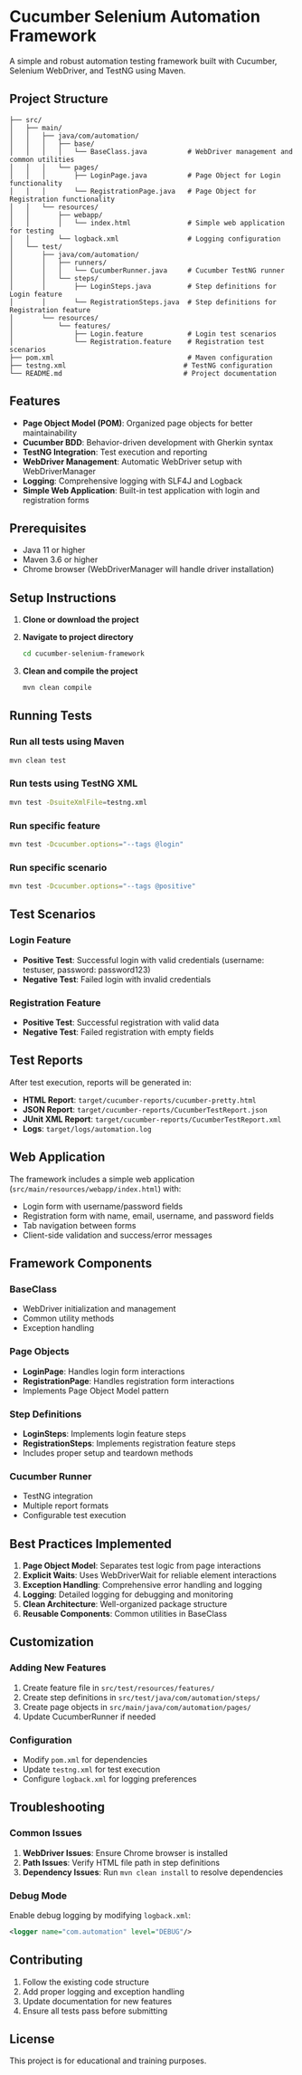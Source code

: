 # Cucumber Selenium Automation Framework

A simple and robust automation testing framework built with Cucumber, Selenium WebDriver, and TestNG using Maven.

## Project Structure

```
├── src/
│   ├── main/
│   │   ├── java/com/automation/
│   │   │   ├── base/
│   │   │   │   └── BaseClass.java          # WebDriver management and common utilities
│   │   │   └── pages/
│   │   │       ├── LoginPage.java          # Page Object for Login functionality
│   │   │       └── RegistrationPage.java   # Page Object for Registration functionality
│   │   └── resources/
│   │       ├── webapp/
│   │       │   └── index.html              # Simple web application for testing
│   │       └── logback.xml                 # Logging configuration
│   └── test/
│       ├── java/com/automation/
│       │   ├── runners/
│       │   │   └── CucumberRunner.java     # Cucumber TestNG runner
│       │   └── steps/
│       │       ├── LoginSteps.java         # Step definitions for Login feature
│       │       └── RegistrationSteps.java  # Step definitions for Registration feature
│       └── resources/
│           └── features/
│               ├── Login.feature           # Login test scenarios
│               └── Registration.feature    # Registration test scenarios
├── pom.xml                                 # Maven configuration
├── testng.xml                             # TestNG configuration
└── README.md                              # Project documentation
```

## Features

- **Page Object Model (POM)**: Organized page objects for better maintainability
- **Cucumber BDD**: Behavior-driven development with Gherkin syntax
- **TestNG Integration**: Test execution and reporting
- **WebDriver Management**: Automatic WebDriver setup with WebDriverManager
- **Logging**: Comprehensive logging with SLF4J and Logback
- **Simple Web Application**: Built-in test application with login and registration forms

## Prerequisites

- Java 11 or higher
- Maven 3.6 or higher
- Chrome browser (WebDriverManager will handle driver installation)

## Setup Instructions

1. **Clone or download the project**
2. **Navigate to project directory**
   ```bash
   cd cucumber-selenium-framework
   ```

3. **Clean and compile the project**
   ```bash
   mvn clean compile
   ```

## Running Tests

### Run all tests using Maven
```bash
mvn clean test
```

### Run tests using TestNG XML
```bash
mvn test -DsuiteXmlFile=testng.xml
```

### Run specific feature
```bash
mvn test -Dcucumber.options="--tags @login"
```

### Run specific scenario
```bash
mvn test -Dcucumber.options="--tags @positive"
```

## Test Scenarios

### Login Feature
- **Positive Test**: Successful login with valid credentials (username: testuser, password: password123)
- **Negative Test**: Failed login with invalid credentials

### Registration Feature
- **Positive Test**: Successful registration with valid data
- **Negative Test**: Failed registration with empty fields

## Test Reports

After test execution, reports will be generated in:
- **HTML Report**: `target/cucumber-reports/cucumber-pretty.html`
- **JSON Report**: `target/cucumber-reports/CucumberTestReport.json`
- **JUnit XML Report**: `target/cucumber-reports/CucumberTestReport.xml`
- **Logs**: `target/logs/automation.log`

## Web Application

The framework includes a simple web application (`src/main/resources/webapp/index.html`) with:
- Login form with username/password fields
- Registration form with name, email, username, and password fields
- Tab navigation between forms
- Client-side validation and success/error messages

## Framework Components

### BaseClass
- WebDriver initialization and management
- Common utility methods
- Exception handling

### Page Objects
- **LoginPage**: Handles login form interactions
- **RegistrationPage**: Handles registration form interactions
- Implements Page Object Model pattern

### Step Definitions
- **LoginSteps**: Implements login feature steps
- **RegistrationSteps**: Implements registration feature steps
- Includes proper setup and teardown methods

### Cucumber Runner
- TestNG integration
- Multiple report formats
- Configurable test execution

## Best Practices Implemented

1. **Page Object Model**: Separates test logic from page interactions
2. **Explicit Waits**: Uses WebDriverWait for reliable element interactions
3. **Exception Handling**: Comprehensive error handling and logging
4. **Logging**: Detailed logging for debugging and monitoring
5. **Clean Architecture**: Well-organized package structure
6. **Reusable Components**: Common utilities in BaseClass

## Customization

### Adding New Features
1. Create feature file in `src/test/resources/features/`
2. Create step definitions in `src/test/java/com/automation/steps/`
3. Create page objects in `src/main/java/com/automation/pages/`
4. Update CucumberRunner if needed

### Configuration
- Modify `pom.xml` for dependencies
- Update `testng.xml` for test execution
- Configure `logback.xml` for logging preferences

## Troubleshooting

### Common Issues
1. **WebDriver Issues**: Ensure Chrome browser is installed
2. **Path Issues**: Verify HTML file path in step definitions
3. **Dependency Issues**: Run `mvn clean install` to resolve dependencies

### Debug Mode
Enable debug logging by modifying `logback.xml`:
```xml
<logger name="com.automation" level="DEBUG"/>
```

## Contributing

1. Follow the existing code structure
2. Add proper logging and exception handling
3. Update documentation for new features
4. Ensure all tests pass before submitting

## License

This project is for educational and training purposes. 